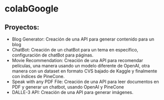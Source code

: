 # colabGoogle
## Proyectos:
  - Blog Generator: Creación de una API para generar contenido para un blog
  - ChatBot: Creación de un chatBot para un tema en específico, configuración de chatBot para páginas.
  - Movie Recommendation: Creación de una API para recomendar películas, una manera usando un modelo diferente de OpenAI, otra manera con un dataset en formato CVS bajado de Kaggle y finalmente con índices de PineCone.
  - Speak with any PDF File: Creación de una API para leer documentos en PDF y generar un chatbot, usando OpenAI y PineCone
  - DALLE-3 API: Creación de una API para generar imágenes.
